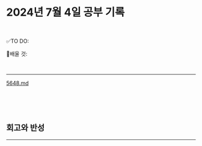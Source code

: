 # 2024년 7월 4일 공부 기록 

<br>

✅TO DO: 



💭배울 것:


<br>

---


[5648.md](..%2F..%2F..%2FAlgorithm%2FSolvedProblem%2F%EB%9E%9C%EB%8D%A4%EB%A7%88%EB%9D%BC%ED%86%A4%2F%EC%BD%94%EC%8A%A4005%2F5648%2F5648.md)


<br><br><br>





## 회고와 반성

---

